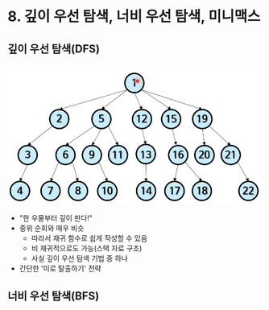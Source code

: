 # 8. 깊이 우선 탐색, 너비 우선 탐색, 미니맥스

## 깊이 우선 탐색(DFS)
![img.png](img/img.png)
- "한 우물부터 깊이 판다!"
- 중위 순회와 매우 비슷
    - 따라서 재귀 함수로 쉽게 작성할 수 있음
    - 비 재귀적으로도 가능(스택 자료 구조)
    - 사실 깊이 우선 탐색 기법 중 하나
- 간단한 '미로 탈출하기' 전략


## 너비 우선 탐색(BFS)